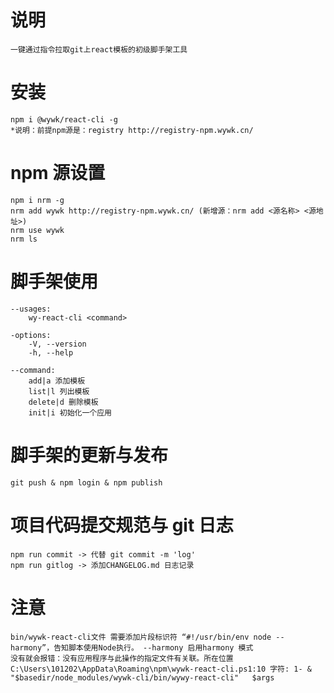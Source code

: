# 说明

    一键通过指令拉取git上react模板的初级脚手架工具

# 安装

    npm i @wywk/react-cli -g
    *说明：前提npm源是：registry http://registry-npm.wywk.cn/

# npm 源设置

    npm i nrm -g
    nrm add wywk http://registry-npm.wywk.cn/ (新增源：nrm add <源名称> <源地址>)
    nrm use wywk
    nrm ls

# 脚手架使用

    --usages:
        wy-react-cli <command>

    -options:
        -V, --version
        -h, --help

    --command:
        add|a 添加模板
        list|l 列出模板
        delete|d 删除模板
        init|i 初始化一个应用

# 脚手架的更新与发布

    git push & npm login & npm publish

# 项目代码提交规范与 git 日志

    npm run commit -> 代替 git commit -m 'log'
    npm run gitlog -> 添加CHANGELOG.md 日志记录

# 注意

    bin/wywk-react-cli文件 需要添加片段标识符 “#!/usr/bin/env node --harmony”，告知脚本使用Node执行。 --harmony 启用harmony 模式
    没有就会报错：没有应用程序与此操作的指定文件有关联。所在位置 C:\Users\101202\AppData\Roaming\npm\wywk-react-cli.ps1:10 字符: 1- & "$basedir/node_modules/wywk-cli/bin/wywy-react-cli"   $args
